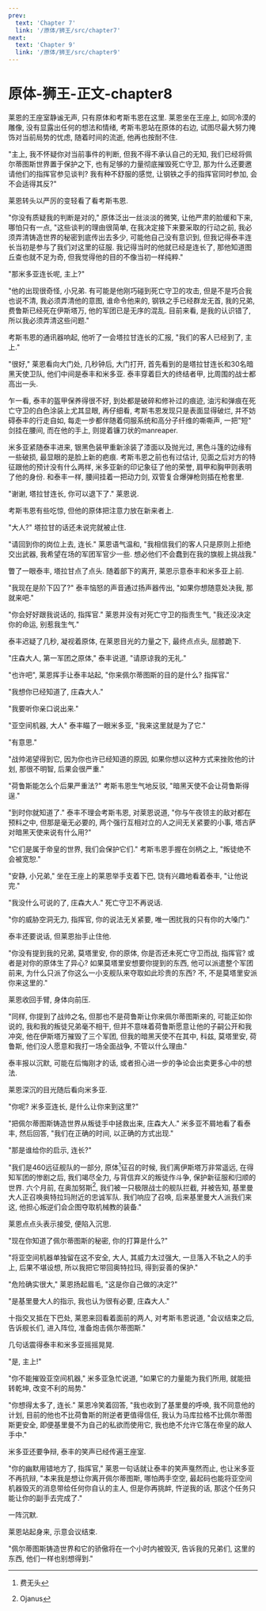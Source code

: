 ```yaml
---
prev:
  text: 'Chapter 7'
  link: '/原体/狮王/src/chapter7'
next:
  text: 'Chapter 9'
  link: '/原体/狮王/src/chapter9'
---
```


# 原体-狮王-正文-chapter8

莱恩的王座室静谧无声, 只有原体和考斯韦恩在这里. 莱恩坐在王座上, 如同冷漠的雕像, 没有显露出任何的想法和情绪, 考斯韦恩站在原体的右边, 试图尽最大努力掩饰对当前局势的忧虑, 随着时间的流逝, 他再也按耐不住.

"主上, 我不怀疑你对当前事件的判断, 但我不得不承认自己的无知, 我们已经将佩尔蒂图斯世界置于保护之下, 也有足够的力量彻底摧毁死亡守卫, 那为什么还要邀请他们的指挥官参见谈判? 我有种不舒服的感觉, 让钢铁之手的指挥官同时参加, 会不会适得其反?"

莱恩转头以严厉的变轻看了看考斯韦恩.

"你没有质疑我的判断是对的," 原体泛出一丝淡淡的微笑, 让他严肃的脸缓和下来, 哪怕只有一点, "这些谈判的理由很简单, 在我决定接下来要采取的行动之前, 我必须弄清铸造世界的秘密到底传出去多少, 可能他自己没有意识到, 但我记得泰丰连长当初是参与了我们对这里的征服. 我记得当时的他就已经是连长了, 那他知道图丘查也就不足为奇, 但我觉得他的目的不像当初一样纯粹."

"那米多亚连长呢, 主上?"

"他的出现很奇怪, 小兄弟. 有可能是他刚巧碰到死亡守卫的攻击, 但是不是巧合我也说不清, 我必须弄清他的意图, 谁命令他来的, 钢铁之手已经群龙无首, 我的兄弟, 费鲁斯已经死在伊斯塔万, 他的军团已是无序的混乱. 目前来看, 是我的认识错了, 所以我必须弄清这些问题."

考斯韦恩的通讯器响起, 他听了一会塔拉甘连长的汇报, "我们的客人已经到了, 主上."

"很好," 莱恩看向大门处, 几秒钟后, 大门打开, 首先看到的是塔拉甘连长和30名暗黑天使卫队, 他们中间是泰丰和米多亚. 泰丰穿着巨大的终结者甲, 比周围的战士都高出一头.

乍一看, 泰丰的盔甲保养得很不好, 到处都是破碎和修补过的痕迹, 油污和弹痕在死亡守卫的白色涂装上尤其显眼, 再仔细看, 考斯韦恩发现只是表面显得破烂, 并不妨碍泰丰的行走自如, 每走一步都伴随着伺服系统和高分子纤维的嘶嘶声, 一把"短" 剑挂在腰间, 而在他的手上, 则提着镰刀状的manreaper.

米多亚紧随泰丰进来, 银黑色装甲重新涂装了漆面以及抛光过, 黑色斗篷的边缘有一些破损, 最显眼的是脸上新的疤痕. 考斯韦恩之前也有过估计, 见面之后对方的特征跟他的预计没有什么两样, 米多亚新的印记象征了他的荣誉, 肩甲和胸甲则表明了他的身份. 和泰丰一样, 腰间挂着一把动力剑, 双管复合爆弹枪则插在枪套里.

"谢谢, 塔拉甘连长, 你可以退下了." 莱恩说.

考斯韦恩有些吃惊, 但他的原体把注意力放在新来者上.

"大人?" 塔拉甘的话还未说完就被止住.

"请回到你的岗位上去, 连长." 莱恩语气温和, "我相信我们的客人只是原则上拒绝交出武器, 我希望在场的军团军官少一些. 想必他们不会蠢到在我的旗舰上挑战我."

瞥了一眼泰丰, 塔拉甘点了点头. 随着部下的离开, 莱恩示意泰丰和米多亚上前.

"我现在是阶下囚了?" 泰丰恼怒的声音通过扬声器传出, "如果你想随意处决我, 那就来吧."

"你会好好跟我说话的, 指挥官." 莱恩并没有对死亡守卫的指责生气, "我还没决定你的命运, 别惹我生气."

泰丰迟疑了几秒, 凝视着原体, 在莱恩目光的力量之下, 最终点点头, 屈膝跪下.

"庄森大人, 第一军团之原体," 泰丰说道, "请原谅我的无礼."

"也许吧", 莱恩挥手让泰丰站起, "你来佩尔蒂图斯的目的是什么? 指挥官."

"我想你已经知道了, 庄森大人."

"我要听你亲口说出来."

"亚空间机器, 大人" 泰丰瞄了一眼米多亚, "我来这里就是为了它."

"有意思."

"战帅渴望得到它, 因为你也许已经知道的原因, 如果你想以这种方式来挫败他的计划, 那很不明智, 后果会很严重."

"荷鲁斯能怎么个后果严重法?" 考斯韦恩生气地反驳, "暗黑天使不会让荷鲁斯得逞."

"到时你就知道了." 泰丰不理会考斯韦恩, 对莱恩说道, "你与午夜领主的敌对都在预料之中, 但那是毫无必要的, 两个强行互相对立的人之间无关紧要的小事, 塔古萨对暗黑天使来说有什么用?"

"它们是属于帝皇的世界, 我们会保护它们." 考斯韦恩手握在剑柄之上, "叛徒绝不会被宽恕."

"安静, 小兄弟," 坐在王座上的莱恩举手支着下巴, 饶有兴趣地看着泰丰, "让他说完."

"我没什么可说的了, 庄森大人." 死亡守卫不再说话.

"你的威胁空洞无力, 指挥官, 你的说法无关紧要, 唯一困扰我的只有你的大嗓门."

泰丰还要说话, 但莱恩抬手止住他.

"你没有提到我的兄弟, 莫塔里安, 你的原体, 你是否还未死亡守卫而战, 指挥官? 或者是对你的原体生了异心? 如果莫塔里安想要你提到的东西, 他可以派遣整个军团前来, 为什么只派了你这么一小支舰队来夺取如此珍贵的东西? 不, 不是莫塔里安派你来这里的."

莱恩收回手臂, 身体向前压.

"同样, 你提到了战帅之名, 但那也不是荷鲁斯让你来佩尔蒂图斯来的, 可能正如你说的, 我和我的叛徒兄弟毫不相干, 但并不意味着荷鲁斯愿意让他的子嗣公开和我冲突, 他在伊斯塔万摧毁了三个军团, 但我的暗黑天使不在其中, 科兹, 莫塔里安, 荷鲁斯, 他们没人愿意和我打一场全面战争, 不管以什么理由."

泰丰报以沉默, 可能在后悔刚才的话, 或者担心进一步的争论会出卖更多心中的想法.

莱恩深沉的目光随后看向米多亚.

"你呢? 米多亚连长, 是什么让你来到这里?"

"把佩尔蒂图斯铸造世界从叛徒手中拯救出来, 庄森大人." 米多亚不屑地看了看泰丰, 然后回答, "我们在正确的时间, 以正确的方式出现."

"那是谁给你的启示, 连长?"

"我们是460远征舰队的一部分, 原体[^1]征召的时候, 我们离伊斯塔万非常遥远, 在得知军团的惨剧之后, 我们竭尽全力, 与背信弃义的叛徒作斗争, 保护新征服和归顺的世界. 六个月前, 在奥加努斯[^2], 我们被一只极限战士的舰队拦截, 并被告知, 基里曼大人正召唤奥特拉玛附近的忠诚军队. 我们响应了召唤, 后来基里曼大人派我们来这, 他担心叛逆们会企图夺取机械教的装备."

莱恩点点头表示接受, 便陷入沉思.

"现在你知道了佩尔蒂图斯的秘密, 你的打算是什么?"

"将亚空间机器单独留在这不安全, 大人, 其威力太过强大, 一旦落入不轨之人的手上, 后果不堪设想, 所以我把它带回奥特拉玛, 得到妥善的保护."

"危险确实很大," 莱恩扬起眉毛, "这是你自己做的决定?"

"是基里曼大人的指示, 我也认为很有必要, 庄森大人."

十指交叉抵在下巴处, 莱恩来回看着面前的两人, 对考斯韦恩说道, "会议结束之后, 告诉舰长们, 进入阵位, 准备炮击佩尔蒂图斯."

几句话震得泰丰和米多亚摇摇晃晃.

"是, 主上!"

"你不能摧毁亚空间机器," 米多亚急忙说道, "如果它的力量能为我们所用, 就能扭转乾坤, 改变不利的局势."

"你想得太多了, 连长." 莱恩冷笑着回答, "我也收到了基里曼的呼唤, 我不同意他的计划, 目前的他也不比荷鲁斯的附逆者更值得信任, 我认为马库拉格不比佩尔蒂图斯更安全, 即便基里曼不为自己的私欲而使用它, 我也绝不允许它落在帝皇的敌人手中."

米多亚还要争辩, 泰丰的笑声已经传遍王座室.

"你的幽默用错地方了, 指挥官," 莱恩一句话就让泰丰的笑声戛然而止, 也让米多亚不再抗辩, "本来我是想让你离开佩尔蒂图斯, 哪怕两手空空, 最起码也能将亚空间机器毁灭的消息带给任何你自认的主人, 但是你再挑衅, 忤逆我的话, 那这个任务只能让你的副手去完成了."

一阵沉默.

莱恩站起身来, 示意会议结束.

"佩尔蒂图斯铸造世界和它的骄傲将在一个小时内被毁灭, 告诉我的兄弟们, 这里的东西, 他们一样也别想得到."

[^1]: 费无头

[^2]: Ojanus

